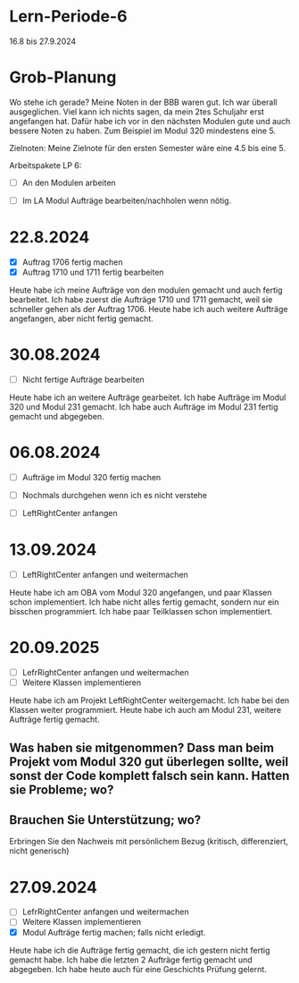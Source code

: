 # Lern-Periode-6

16.8 bis 27.9.2024

# Grob-Planung
Wo stehe ich gerade?
Meine Noten in der BBB waren gut. Ich war überall ausgeglichen. Viel kann ich nichts sagen, da mein 2tes Schuljahr erst angefangen hat. 
Dafür habe ich vor in den nächsten Modulen gute und auch bessere Noten zu haben. Zum Beispiel im Modul 320 mindestens eine 5.

Zielnoten:
Meine Zielnote für den ersten Semester wäre eine 4.5 bis eine 5. 

Arbeitspakete LP 6:
- [ ] An den Modulen arbeiten
- [ ] Im LA Modul Aufträge bearbeiten/nachholen wenn nötig.


# 22.8.2024
- [x] Auftrag 1706 fertig machen
- [x] Auftrag 1710 und 1711 fertig bearbeiten

Heute habe ich meine Aufträge von den modulen gemacht und auch fertig bearbeitet. Ich habe zuerst die Aufträge 1710 und 1711 gemacht, weil sie schneller gehen als der Auftrag 1706. Heute habe ich auch weitere Aufträge angefangen, aber nicht fertig gemacht. 


# 30.08.2024
- [ ] Nicht fertige Aufträge bearbeiten

Heute habe ich an weitere Aufträge gearbeitet. Ich habe Aufträge im Modul 320 und Modul 231 gemacht. Ich habe auch Aufträge im Modul 231 fertig gemacht und abgegeben. 

# 06.08.2024
- [ ] Aufträge im Modul 320 fertig machen
- [ ] Nochmals durchgehen wenn ich es nicht verstehe
- [ ] LeftRightCenter anfangen


# 13.09.2024
- [ ] LeftRightCenter anfangen und weitermachen

Heute habe ich am OBA vom Modul 320 angefangen, und paar Klassen schon implementiert. Ich habe nicht alles fertig gemacht, sondern nur ein bisschen programmiert. Ich habe paar Teilklassen schon implementiert. 

# 20.09.2025
- [ ] LefrRightCenter anfangen und weitermachen
- [ ] Weitere Klassen implementieren

Heute habe ich am Projekt LeftRightCenter weitergemacht. Ich habe bei den Klassen weiter programmiert. Heute habe ich auch am Modul 231, weitere Aufträge fertig gemacht.

Was haben sie mitgenommen? 
Dass man beim Projekt vom Modul 320 gut überlegen sollte, weil sonst der Code komplett falsch sein kann.
Hatten sie Probleme; wo?
-
Brauchen Sie Unterstützung; wo?
-
Erbringen Sie den Nachweis mit persönlichem Bezug (kritisch, differenziert, nicht generisch)


# 27.09.2024
- [ ] LefrRightCenter anfangen und weitermachen
- [ ] Weitere Klassen implementieren
- [x] Modul Aufträge fertig machen; falls nicht erledigt.

Heute habe ich die Aufträge fertig gemacht, die ich gestern nicht fertig gemacht habe. Ich habe die letzten 2 Aufträge fertig gemacht und abgegeben. Ich habe heute auch für eine Geschichts Prüfung gelernt.
